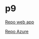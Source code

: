 # p9
[Repo web app](https://github.com/DerrazSofiane/p9-streamlit)

[Repo Azure](https://github.com/DerrazSofiane/p9-azure)
